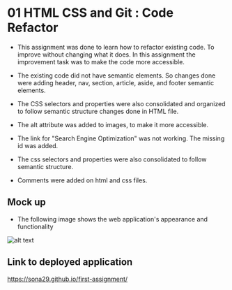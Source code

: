 # 01 HTML CSS and Git : Code Refactor

- This assignment was done to learn how to refactor existing code. To improve without changing what it does. In this assignment the improvement task was to make the code more accessible.

- The existing code did not have semantic elements. So changes done were adding header, nav, section, article, aside, and footer semantic elements.

- The CSS selectors and properties were also consolidated and organized to follow semantic structure changes done in HTML file.

- The alt attribute was added to images, to make it more accessible.

- The link for "Search Engine Optimization" was not working. The missing id was added.

- The css selectors and properties were also consolidated to follow semantic structure.

- Comments were added on html and css files.

## Mock up

- The following image shows the web application's appearance and functionality

![alt text](assets/images/full_screenshot_website.png)

## Link to deployed application

https://sona29.github.io/first-assignment/
